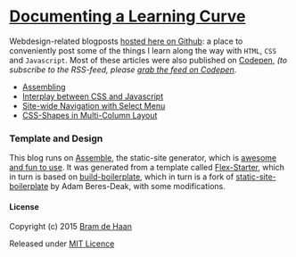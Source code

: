 # [Documenting a Learning Curve](http://atelierbram.github.io/blog/)

Webdesign-related blogposts [hosted here on Github](http://atelierbram.github.io/blog/): a place to conveniently post some of the things I learn along the way with `HTML`, `CSS` and `Javascript`. Most of these articles were also published on [Codepen](http://codepen.io/atelierbram/blog), _(to subscribe to the RSS-feed, please [grab the feed on Codepen](http://codepen.io/atelierbram/blog/feed/)_.

- [Assembling](http://atelierbram.github.io/blog/assembling)
- [Interplay between CSS and Javascript](http://atelierbram.github.io/blog/interplay-css-javascript)
- [Site-wide Navigation with Select Menu](http://atelierbram.github.io/blog/select-menu-hashchange) 
- [CSS-Shapes in Multi-Column Layout](http://atelierbram.github.io/blog/css-shapes-in-multi-column-layout)

### Template and Design
This blog runs on [Assemble](http://assemble.io), the static-site generator, which is [awesome and fun to use](http://atelierbram.github.io/blog/assembling).
It was generated from a template called [Flex-Starter](http://github.com/atelierbram/flex-starter), which in turn is based on [build-boilerplate](https://github.com/atelierbram/build-boilerplate), which in turn is a fork of [static-site-boilerplate](https://github.com/bdadam/static-site-boilerplate) by Adam Beres-Deak, with some modifications.

#### License

Copyright (c) 2015 [Bram de Haan](http://atelierbramdehaan.nl)

Released under [MIT Licence](http://atelierbram.mit-license.org)
